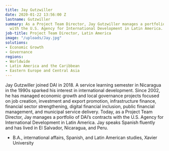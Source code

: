 ```yaml
---
title: Jay Gutzwiller
date: 2020-01-22 13:56:00 Z
lastname: Gutzwiller
summary: As a Project Team Director, Jay Gutzwiller manages a portfolio of DAI’s contracts
  with the U.S. Agency for International Development in Latin America.
job-title: Project Team Director, Latin America
image: "/uploads/Jay.jpg"
solutions:
- Economic Growth
- Governance
regions:
- Worldwide
- Latin America and the Caribbean
- Eastern Europe and Central Asia
---
```


Jay Gutzwiller joined DAI in 2018. A service learning semester in Nicaragua in the 1990s sparked his interest in international development. Since 2002, he has managed economic growth and local governance projects focused on job creation, investment and export promotion, infrastructure finance, financial sector strengthening, digital financial inclusion, public financial management, and municipal service delivery. Today, as a Project Team Director, Jay manages a portfolio of DAI’s contracts with the U.S. Agency for International Development in Latin America. Jay speaks Spanish fluently and has lived in El Salvador, Nicaragua, and Peru.

* B.A., international affairs, Spanish, and Latin American studies, Xavier University